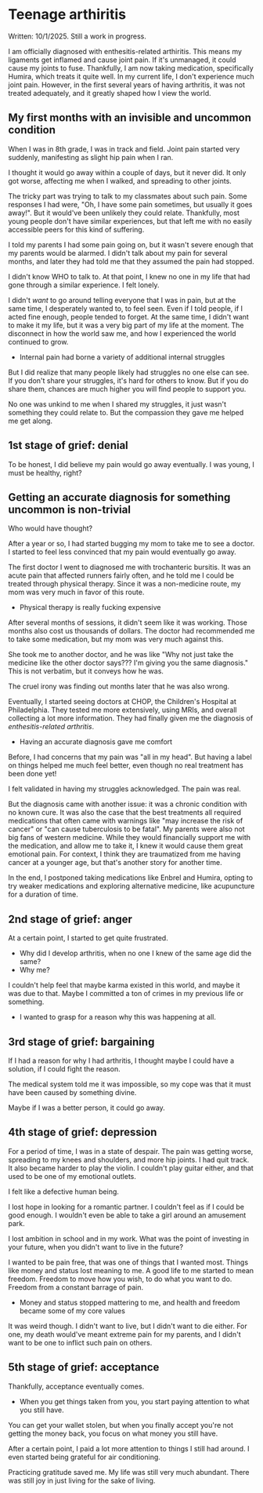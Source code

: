 # Teenage arthiritis

Written: 10/1/2025. Still a work in progress.

I am officially diagnosed with enthesitis-related arthiritis. This means my ligaments get inflamed and cause joint pain. If it's unmanaged, it could cause my joints to fuse. Thankfully, I am now taking medication, specifically Humira, which treats it quite well. In my current life, I don't experience much joint pain. However, in the first several years of having arthritis, it was not treated adequately, and it greatly shaped how I view the world.

## My first months with an invisible and uncommon condition

When I was in 8th grade, I was in track and field. Joint pain started very suddenly, manifesting as slight hip pain when I ran.

I thought it would go away within a couple of days, but it never did. It only got worse, affecting me when I walked, and spreading to other joints.

The tricky part was trying to talk to my classmates about such pain. Some responses I had were, "Oh, I have some pain sometimes, but usually it goes away!". But it would've been unlikely they could relate. Thankfully, most young people don't have similar experiences, but that left me with no easily accessible peers for this kind of suffering.

I told my parents I had some pain going on, but it wasn't severe enough that my parents would be alarmed. I didn't talk about my pain for several months, and later they had told me that they assumed the pain had stopped.

I didn't know WHO to talk to. At that point, I knew no one in my life that had gone through a similar experience. I felt lonely.

I didn't *want* to go around telling everyone that I was in pain, but at the same time, I desperately wanted to, to feel seen. Even if I told people, if I acted fine enough, people tended to forget. At the same time, I didn't want to make it my life, but it was a very big part of my life at the moment. The disconnect in how the world saw me, and how I experienced the world continued to grow.

- Internal pain had borne a variety of additional internal struggles

But I did realize that many people likely had struggles no one else can see. If you don't share your struggles, it's hard for others to know. But if you do share them, chances are much higher you will find people to support you.

No one was unkind to me when I shared my struggles, it just wasn't something they could relate to. But the compassion they gave me helped me get along.

## 1st stage of grief: denial
To be honest, I did believe my pain would go away eventually. I was young, I must be healthy, right?

## Getting an accurate diagnosis for something uncommon is non-trivial

Who would have thought?

After a year or so, I had started bugging my mom to take me to see a doctor. I started to feel less convinced that my pain would eventually go away.
<!-- TODO: link story when it's written -->

The first doctor I went to diagnosed me with trochanteric bursitis. It was an acute pain that affected runners fairly often, and he told me I could be treated through physical therapy. Since it was a non-medicine route, my mom was very much in favor of this route.

- Physical therapy is really fucking expensive

After several months of sessions, it didn't seem like it was working. Those months also cost us thousands of dollars. The doctor had recommended me to take some medication, but my mom was very much against this.

She took me to another doctor, and he was like "Why not just take the medicine like the other doctor says??? I'm giving you the same diagnosis." This is not verbatim, but it conveys how he was.

The cruel irony was finding out months later that he was also wrong.

Eventually, I started seeing doctors at CHOP, the Children's Hospital at Philadelphia. They tested me more extensively, using MRIs, and overall collecting a lot more information. They had finally given me the diagnosis of *enthesitis-related arthritis*.

- Having an accurate diagnosis gave me comfort

Before, I had concerns that my pain was "all in my head". But having a label on things helped me much feel better, even though no real treatment has been done yet!

I felt validated in having my struggles acknowledged. The pain was real.

But the diagnosis came with another issue: it was a chronic condition with no known cure. It was also the case that the best treatments all required medications that often came with warnings like "may increase the risk of cancer" or "can cause tuberculosis to be fatal". My parents were also not big fans of western medicine. While they would financially support me with the medication, and allow me to take it, I knew it would cause them great emotional pain. For context, I think they are traumatized from me having cancer at a younger age, but that's another story for another time.

In the end, I postponed taking medications like Enbrel and Humira, opting to try weaker medications and exploring alternative medicine, like acupuncture for a duration of time.

## 2nd stage of grief: anger

At a certain point, I started to get quite frustrated.

- Why did I develop arthritis, when no one I knew of the same age did the same?
- Why me?

I couldn't help feel that maybe karma existed in this world, and maybe it was due to that. Maybe I committed a ton of crimes in my previous life or something.

- I wanted to grasp for a reason why this was happening at all.

## 3rd stage of grief: bargaining

If I had a reason for why I had arthritis, I thought maybe I could have a solution, if I could fight the reason.

The medical system told me it was impossible, so my cope was that it must have been caused by something divine.

Maybe if I was a better person, it could go away.

## 4th stage of grief: depression

For a period of time, I was in a state of despair. The pain was getting worse, spreading to my knees and shoulders, and more hip joints. I had quit track. It also became harder to play the violin. I couldn't play guitar either, and that used to be one of my emotional outlets.

I felt like a defective human being.

I lost hope in looking for a romantic partner. I couldn't feel as if I could be good enough. I wouldn't even be able to take a girl around an amusement park.

I lost ambition in school and in my work. What was the point of investing in your future, when you didn't want to live in the future?

I wanted to be pain free, that was one of things that I wanted most. Things like money and status lost meaning to me. A good life to me started to mean freedom. Freedom to move how you wish, to do what you want to do. Freedom from a constant barrage of pain.

- Money and status stopped mattering to me, and health and freedom became some of my core values

It was weird though. I didn't want to live, but I didn't want to die either. For one, my death would've meant extreme pain for my parents, and I didn't want to be one to inflict such pain on others.

## 5th stage of grief: acceptance

Thankfully, acceptance eventually comes.

- When you get things taken from you, you start paying attention to what you still have.

You can get your wallet stolen, but when you finally accept you're not getting the money back, you focus on what money you still have.

After a certain point, I paid a lot more attention to things I still had around. I even started being grateful for air conditioning.

Practicing gratitude saved me. My life was still very much abundant. There was still joy in just living for the sake of living.



